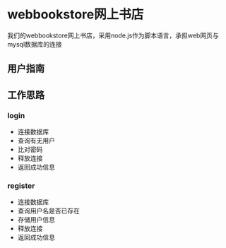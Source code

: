 # webbookstore网上书店
我们的webbookstore网上书店，采用node.js作为脚本语言，承担web网页与mysql数据库的连接

## 用户指南

## 工作思路
### login
-  连接数据库
-  查询有无用户
-  比对密码
-  释放连接
-  返回成功信息

### register
- 连接数据库
- 查询用户名是否已存在
- 存储用户信息
- 释放连接
- 返回成功信息
  


